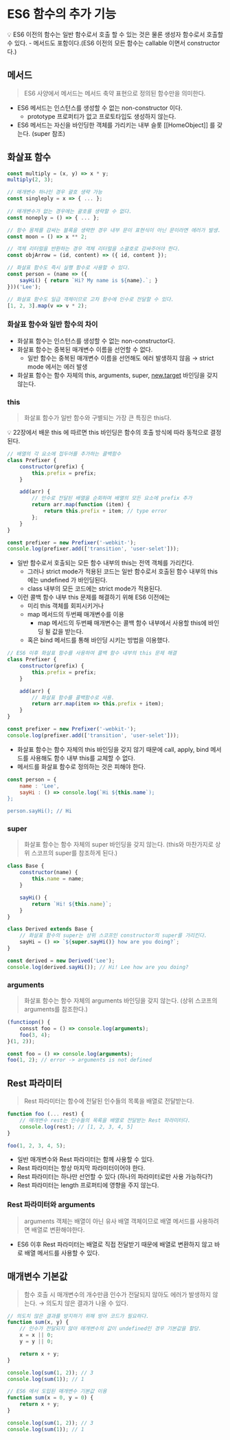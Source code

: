 # ES6 함수의 추가 기능

<aside>
💡 ES6 이전의 함수는 일반 함수로서 호출 할 수 있는 것은 물론 생성자 함수로서 호출할 수 있다.  - 메서드도 포함이다.(ES6 이전의 모든 함수는 callable 이면서 constructor다.)

</aside>

## 메서드

> ES6 사양에서 메서드는 메서드 축약 표현으로 정의된 함수만을 의미한다.
> 
- ES6 메서드는 인스턴스를 생성할 수 없는 non-constructor 이다.
    - prototype 프로퍼티가 없고 프로토타입도 생성하지 않는다.
- ES6 메서드는 자신을 바인딩한 객체를 가리키는 내부 슬롯 [[HomeObject]] 를 갖는다. (super 참조)

## 화살표 함수

```jsx
const multiply = (x, y) => x * y;
multiply(2, 3);

// 매개변수 하나인 경우 괄호 생략 가능
const singleply = x => { ... };
 
// 매개변수가 없는 경우에는 괄호를 생략할 수 없다.
const noneply = () => { ... };

// 함수 몸체를 감싸는 블록을 생략한 경우 내부 문이 표현식이 아닌 문이라면 에러가 발생.
const moon = () => x ** 2;

// 객체 리터럴을 반환하는 경우 객체 리터럴을 소괄호로 감싸주어야 한다.
const objArrow = (id, content) => ({ id, content });

// 화살표 함수도 즉시 실행 함수로 사용할 수 있다.
const person = (name => ({
	sayHi() { return `Hi? My name is ${name}.`; }
}))('Lee');

// 화살표 함수도 일급 객체이므로 고차 함수에 인수로 전달할 수 있다.
[1, 2, 3].map(v => v * 2);
```

### 화살표 함수와 일반 함수의 차이

- 화살표 함수는 인스턴스를 생성할 수 없는 non-constructor다.
- 화살표 함수는 중복된 매개변수 이름을 선언할 수 없다.
    - 일반 함수는 중복된 매개변수 이름을 선언해도 에러 발생하지 않음 → strict mode 에서는 에러 발생
- 화살표 함수는 함수 자체의 this, arguments, super, [new.target](http://new.target) 바인딩을 갖지 않는다.

### this

> 화살표 함수가 일반 함수와 구별되는 가장 큰 특징은 this다.
> 

<aside>
💡 22장에서 배운 this 에 따르면 this 바인딩은 함수의 호출 방식에 따라 동적으로 결정된다.

</aside>

```jsx
// 배열의 각 요소에 접두어를 추가하는 콜백함수
class Prefixer {
	constructor(prefix) {
		this.prefix = prefix;	
	}

	add(arr) {
		// 인수로 전달된 배열을 순회하며 배열의 모든 요소에 prefix 추가
		return arr.map(function (item) {
			return this.prefix + item; // type error
		};
	}
}

const prefixer = new Prefixer('-webkit-');
console.log(prefixer.add(['transition', 'user-selet']));
```

- 일반 함수로서 호출되는 모든 함수 내부의 this는  전역 객체를 가리킨다.
    - 그러나 strict mode가 적용된 코드는 일반 함수로서 호출된 함수 내부의 this 에는 undefined 가 바인딩된다.
    - class 내부의 모든 코드에는 strict mode가 적용된다.
- 이런 콜백 함수 내부 this 문제를 해결하기 위해 ES6 이전에는
    - 미리 this 객체를 회피시키거나
    - map 메서드의 두번째 매개변수를 이용
        - map 메서드의 두번째 매개변수는 콜백 함수 내부에서 사용할 this에 바인딩 될 값을 받는다.
    - 혹은 bind 메서드를 통해 바인딩 시키는 방법을 이용했다.

```jsx
// ES6 이후 화살표 함수를 사용하여 콜백 함수 내부의 this 문제 해결
class Prefixer {
	constructor(prefix) {
		this.prefix = prefix;	
	}

	add(arr) {
		// 화살표 함수를 콜백함수로 사용.
		return arr.map(item => this.prefix + item);
	}
}

const prefixer = new Prefixer('-webkit-');
console.log(prefixer.add(['transition', 'user-selet']));
```

- 화살표 함수는 함수 자체의 this 바인딩을 갖지 않기 때문에 call, apply, bind 메서드를 사용해도 함수 내부 this를 교체할 수 없다.
- 메서드를 화살표 함수로 정의하는 것은 피해야 한다.

```jsx
const person = {
	name : 'Lee',
	sayHi : () => console.log(`Hi ${this.name`);
};

person.sayHi(); // Hi
```

### super

> 화살표 함수는 함수 자체의 super 바인딩을 갖지 않는다. (this와 마찬가지로 상위 스코프의 super를 참조하게 된다.)
> 

```jsx
class Base {
	constructor(name) {
		this.name = name;
	}

	sayHi() {
		return `Hi! ${this.name}`;
	}
}

class Derived extends Base {
	// 화살표 함수의 super는 상위 스코프인 constructor의 super를 가리킨다.
	sayHi = () => `${super.sayHi()} how are you doing?`;
}

const derived = new Derived('Lee');
console.log(derived.sayHi()); // Hi! Lee how are you doing?
```

### arguments

> 화살표 함수는 함수 자체의 arguments 바인딩을 갖지 않는다. (상위 스코프의 arguments를 참조한다.)
> 

```jsx
(functiopn() {
	consst foo = () => console.log(arguments);
	foo(3, 4);
}(1, 2));

const foo = () => console.log(arguments);
foo(1, 2); // error -> arguments is not defined
```

## Rest 파라미터

> Rest 파라미터는 함수에 전달된 인수들의 목록을 배열로 전달받는다.
> 

```jsx
function foo (... rest) {
	// 매개변수 rest는 인수들의 목록을 배열로 전달받는 Rest 파라미터다.
	console.log(rest); // [1, 2, 3, 4, 5]
}

foo(1, 2, 3, 4, 5);
```

- 일반 매개변수와 Rest 파라미터는 함께 사용할 수 있다.
- Rest 파라미터는 항상 마지막 파라미터이어야 한다.
- Rest 파라미터는 하나만 선언할 수 있다 (하나의 파라미터로만 사용 가능하다?)
- Rest 파라미터는 length 프로퍼티에 영향을 주지 않는다.

### Rest 파라미터와 arguments

> arguments 객체는 배열이 아닌 유사 배열 객체이므로 배열 메서드를 사용하려면 배열로 변환해야한다.
> 
- ES6 이후 Rest 파라미터는 배열로 직접 전달받기 때문에 배열로 변환하지 않고 바로 배열 메서드를 사용할 수 있다.

## 매개변수 기본값

> 함수 호출 시 매개변수의 개수만큼 인수가 전달되지 않아도 에러가 발생하지 않는다. → 의도치 않은 결과가 나올 수 있다.
> 

```jsx
// 의도치 않은 결과를 방지하기 위해 방어 코드가 필요하다.
function sum(x, y) {
	// 인수가 전달되지 않아 매개변수의 값이 undefined인 경우 기본값을 할당.
	x = x || 0;
	y = y || 0;

	return x + y;
}

console.log(sum(1, 2)); // 3
console.log(sum(1)); // 1
```

```jsx
// ES6 에서 도입된 매개변수 기본값 이용
function sum(x = 0, y = 0) {
	return x + y;
}

console.log(sum(1, 2)); // 3
console.log(sum(1)); // 1
```